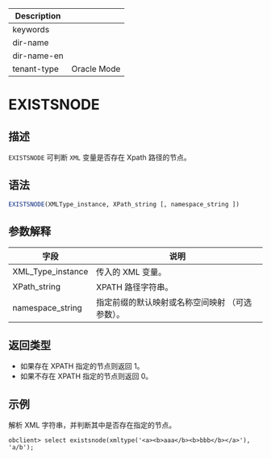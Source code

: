 | Description   |                 |
|---------------|-----------------|
| keywords      |                 |
| dir-name      |                 |
| dir-name-en   |                 |
| tenant-type   | Oracle Mode     |

# EXISTSNODE

## 描述

`EXISTSNODE` 可判断 `XML` 变量是否存在 Xpath 路径的节点。

## 语法

```sql
EXISTSNODE(XMLType_instance, XPath_string [, namespace_string ])
```

## 参数解释

| **字段** | **说明** |
| -------- | -------- |
| XML_Type_instance | 传入的 XML 变量。|
| XPath_string | XPATH 路径字符串。|
| namespace_string | 指定前缀的默认映射或名称空间映射 （可选参数）。|

## 返回类型

* 如果存在 XPATH 指定的节点则返回 1。
* 如果不存在 XPATH 指定的节点则返回 0。

## 示例

解析 XML 字符串，并判断其中是否存在指定的节点。

```shell
obclient> select existsnode(xmltype('<a><b>aaa</b><b>bbb</b></a>'), 'a/b');
```
